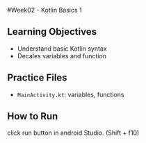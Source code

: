 #Week02 - Kotlin Basics 1

## Learning Objectives
- Understand basic Kotlin syntax
- Decales variables and function

## Practice Files
- `MainActivity.kt`: variables, functions

## How to Run
click run button in android Studio.  (Shift + f10)
